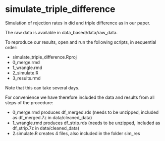 # simulate_triple_difference
Simulation of rejection rates in did and triple difference as in our paper. 

The raw data is available in data_based/data/raw_data. 

To reproduce our results, open and run the following scripts, in sequential order: 
* simulate_triple_difference.Rproj
* 0_merge.rmd 
* 1_wrangle.rmd
* 2_simulate.R
* 3_results.rmd

Note that this can take several days. 

For convenience we have therefore included the data and results from all steps of the procedure: 
* 0_merge.rmd produces df_merged.rds (needs to be unzipped, included as df_merged.7z in data/cleaned_data)
* 1_wrangle.rmd produces df_strip.rds (needs to be unzipped, included as df_strip.7z in data/cleaned_data)
* 2.simulate.R creates 4 files, also included in the folder sim_res


